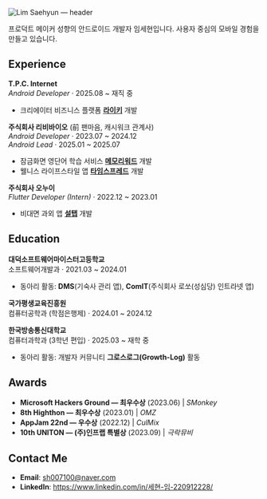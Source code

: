 ![Lim Saehyun — header](https://capsule-render.vercel.app/api?type=waving&color=timeGradient&height=220&section=header&text=Lim%20SaeHyun&fontSize=48&fontAlignY=38&animation=fadeIn)

프로덕트 메이커 성향의 안드로이드 개발자 임세현입니다.  사용자 중심의 모바일 경험을 만들고 있습니다.

## Experience

**T.P.C. Internet**  
*Android Developer* · 2025.08 ~ 재직 중
- 크리에이터 비즈니스 플랫폼 [**라이키**](https://play.google.com/store/apps/details?id=to.likey.android&hl=ko) 개발

**주식회사 리비바이오** (前 팬마음, 캐시워크 관계사)  
*Android Developer* · 2023.07 ~ 2024.12  
*Android Lead* · 2025.01 ~ 2025.07  
- 잠금화면 영단어 학습 서비스 [**메모리워드**](https://play.google.com/store/apps/details?id=com.specupad.memoryword&hl=ko) 개발
- 웰니스 라이프스타일 앱 [**타임스프레드**](https://play.google.com/store/apps/details?id=com.timespread.Timetable2&hl=ko) 개발

**주식회사 오누이**  
*Flutter Developer (Intern)* · 2022.12 ~ 2023.01  
- 비대면 과외 앱 [**설탭**](https://play.google.com/store/apps/details?id=com.seoltab.seoltab&hl=ko) 개발

## Education

**대덕소프트웨어마이스터고등학교**  
소프트웨어개발과 · 2021.03 ~ 2024.01  
- 동아리 활동: **DMS**(기숙사 관리 앱), **ComIT**(주식회사 로쏘(성심당) 인트라넷 앱)  

**국가평생교육진흥원**  
컴퓨터공학과 (학점은행제) · 2024.01 ~ 2024.12  

**한국방송통신대학교**  
컴퓨터과학과 (3학년 편입) · 2025.03 ~ 재학 중  
- 동아리 활동: 개발자 커뮤니티 **그로스로그(Growth-Log)** 활동  

## Awards

- **Microsoft Hackers Ground — 최우수상** (2023.06) | *SMonkey*  
- **8th Highthon — 최우수상** (2023.01) | *OMZ*  
- **AppJam 22nd — 우수상** (2022.12) | *CulMix*  
- **10th UNITON — (주)인프랩 특별상** (2023.09) | *극락뮤비*

## Contact Me
- **Email**: sh007100@naver.com
- **LinkedIn**: https://www.linkedin.com/in/세현-임-220912228/
